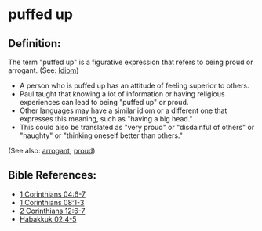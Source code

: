 # puffed up #

## Definition: ##

The term "puffed up" is a figurative expression that refers to being proud or arrogant. (See: [Idiom](en/ta-vol1/translate/man/figs-idiom))

* A person who is puffed up has an attitude of feeling superior to others.
* Paul taught that knowing a lot of information or having religious experiences can lead to being "puffed up" or proud.
* Other languages may have a similar idiom or a different one that expresses this meaning, such as "having a big head."
* This could also be translated as "very proud" or "disdainful of others" or "haughty" or "thinking oneself better than others."

(See also: [arrogant](../other/arrogant.md), [proud](../other/proud.md))

## Bible References: ##

* [1 Corinthians 04:6-7](en/tn/1co/help/04/06)
* [1 Corinthians 08:1-3](en/tn/1co/help/08/01)
* [2 Corinthians 12:6-7](en/tn/2co/help/12/06)
* [Habakkuk 02:4-5](en/tn/hab/help/02/04)